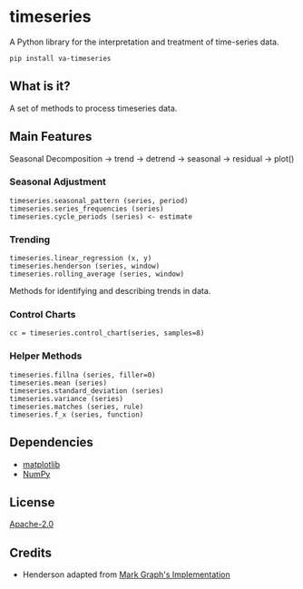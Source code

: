 # timeseries

A Python library for the interpretation and treatment of time-series data.

~~~
pip install va-timeseries
~~~

## What is it?

A set of methods to process timeseries data.

## Main Features

Seasonal Decomposition
-> trend
-> detrend
-> seasonal
-> residual
-> plot()

### Seasonal Adjustment
~~~~
timeseries.seasonal_pattern (series, period)
timeseries.series_frequencies (series)
timeseries.cycle_periods (series) <- estimate
~~~~

### Trending
~~~~
timeseries.linear_regression (x, y)
timeseries.henderson (series, window)
timeseries.rolling_average (series, window)
~~~~

Methods for identifying and describing trends in data.


### Control Charts
~~~~
cc = timeseries.control_chart(series, samples=8)
~~~~

### Helper Methods
~~~~
timeseries.fillna (series, filler=0)
timeseries.mean (series)
timeseries.standard_deviation (series)
timeseries.variance (series)
timeseries.matches (series, rule)
timeseries.f_x (series, function)
~~~~

## Dependencies
- [matplotlib](https://matplotlib.org/)
- [NumPy](https://www.numpy.org)

## License
[Apache-2.0](LICENSE)

## Credits
- Henderson adapted from [Mark Graph's Implementation](https://markthegraph.blogspot.com/2014/06/henderson-moving-average.html) 
